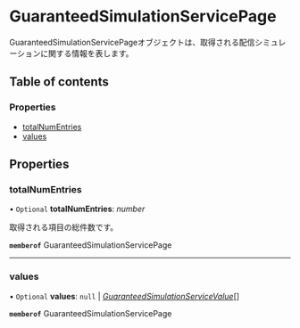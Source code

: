 # GuaranteedSimulationServicePage


<div lang=\"ja\">GuaranteedSimulationServicePageオブジェクトは、取得される配信シミュレーションに関する情報を表します。</div> 

## Table of contents

### Properties

- [totalNumEntries](guaranteedsimulationservicepage.md#totalnumentries)
- [values](guaranteedsimulationservicepage.md#values)

## Properties

### totalNumEntries

• `Optional` **totalNumEntries**: *number*

<div lang=\"ja\">取得される項目の総件数です。</div> 

**`memberof`** GuaranteedSimulationServicePage

___

### values

• `Optional` **values**: ``null`` \| [*GuaranteedSimulationServiceValue*](guaranteedsimulationservicevalue.md)[]

**`memberof`** GuaranteedSimulationServicePage
